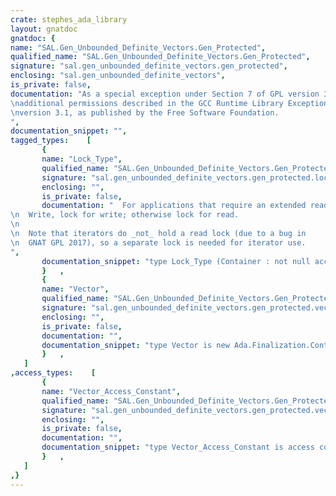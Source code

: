 ```yaml
---
crate: stephes_ada_library
layout: gnatdoc
gnatdoc: {
name: "SAL.Gen_Unbounded_Definite_Vectors.Gen_Protected",
qualified_name: "SAL.Gen_Unbounded_Definite_Vectors.Gen_Protected",
signature: "sal.gen_unbounded_definite_vectors.gen_protected",
enclosing: "sal.gen_unbounded_definite_vectors",
is_private: false,
documentation: "As a special exception under Section 7 of GPL version 3, you are granted\nadditional permissions described in the GCC Runtime Library Exception,\nversion 3.1, as published by the Free Software Foundation.",
documentation_snippet: "",
tagged_types:    [
       {
       name: "Lock_Type",
       qualified_name: "SAL.Gen_Unbounded_Definite_Vectors.Gen_Protected.Lock_Type",
       signature: "sal.gen_unbounded_definite_vectors.gen_protected.lock_type",
       enclosing: "",
       is_private: false,
       documentation: "  For applications that require an extended read or write lock. If\n  Write, lock for write; otherwise lock for read.\n\n  Note that iterators do _not_ hold a read lock (due to a bug in\n  GNAT GPL 2017), so a separate lock is needed for iterator use.",
       documentation_snippet: "type Lock_Type (Container : not null access constant Vector; Write : Boolean)\n  is new Ada.Finalization.Limited_Controlled with private;",
       }   ,
       {
       name: "Vector",
       qualified_name: "SAL.Gen_Unbounded_Definite_Vectors.Gen_Protected.Vector",
       signature: "sal.gen_unbounded_definite_vectors.gen_protected.vector",
       enclosing: "",
       is_private: false,
       documentation: "",
       documentation_snippet: "type Vector is new Ada.Finalization.Controlled with private;",
       }   ,
   ]
,access_types:    [
       {
       name: "Vector_Access_Constant",
       qualified_name: "SAL.Gen_Unbounded_Definite_Vectors.Gen_Protected.Vector_Access_Constant",
       signature: "sal.gen_unbounded_definite_vectors.gen_protected.vector_access_constant",
       enclosing: "",
       is_private: false,
       documentation: "",
       documentation_snippet: "type Vector_Access_Constant is access constant Vector;",
       }   ,
   ]
,}
---
```

